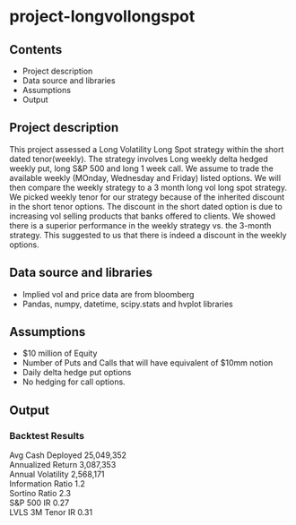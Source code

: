 # project-longvollongspot

## **Contents**
* Project description
* Data source and libraries
* Assumptions
* Output

## **Project description**
This project assessed a Long Volatility Long Spot strategy within the short dated tenor(weekly).  The strategy involves Long weekly delta hedged weekly put, long S&P 500 and long 1 week call.  We assume to trade the available weekly (MOnday, Wednesday and Friday) listed options.  We will then compare the weekly strategy to a 3 month long vol long spot strategy.  We picked weekly tenor for our strategy because of the inherited discount in the short tenor options.  The discount in the short dated option is due to increasing vol selling products that banks offered to clients.  We showed there is a superior performance in the weekly strategy vs. the 3-month strategy.  This suggested to us that there is indeed a discount in the weekly options.
## **Data source and libraries**
* Implied vol and price data are from bloomberg
* Pandas, numpy, datetime, scipy.stats and hvplot libraries
## **Assumptions**
* $10 million of Equity
* Number of Puts and Calls that will have equivalent of $10mm notion
* Daily delta hedge put options
* No hedging for call options.
## **Output**

### **Backtest Results** <br/>
Avg Cash Deployed	25,049,352 <br/> 
Annualized Return	3,087,353 <br/>
Annual Volatility	2,568,171 <br/>
Information Ratio	1.2 <br/>
Sortino Ratio	2.3 <br/>
S&P 500 IR	0.27 <br/>
LVLS 3M Tenor IR	0.31 <br/>


